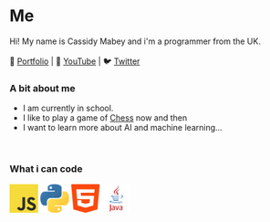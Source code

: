 #  Me
Hi! My name is Cassidy Mabey and i'm a programmer from the UK.
<br><br>
📑 [Portfolio](https://wintrcat.uk/) | 🎥 [YouTube](https://www.youtube.com/@wintrcat) | 🐦 [Twitter](https://x.com/wintrcat_)

### A bit about me
- I am currently in school.
- I like to play a game of [Chess](https://www.chess.com/member/wintrcat) now and then
- I want to learn more about AI and machine learning...

<br>

### What i can code
<div>
  <img src="./assets/javascript.png" width="50px" height="50px">
  <img src="./assets/python.png" width="50px" height="50px">
  <img src="./assets/html.png" width="50px" height="50px">
  <img src="./assets/java.png" width="50px" height="50px">
</div>


